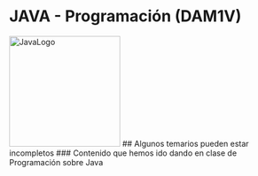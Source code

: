 # JAVA - Programación (DAM1V)
<img src="https://cdn.worldvectorlogo.com/logos/java.svg" alt="JavaLogo" width="200" height="200">
## Algunos temarios pueden estar incompletos
### Contenido que hemos ido dando en clase de Programación sobre Java
